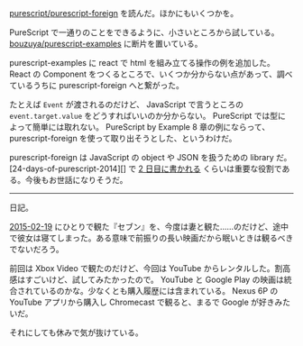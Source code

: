 [purescript/purescript-foreign][] を読んだ。ほかにもいくつかを。

PureScript で一通りのことをできるように、小さいところから試している。 [bouzuya/purescript-examples][] に断片を置いている。

purescript-examples に react で html を組み立てる操作の例を追加した。React の Component をつくるところで、いくつか分からない点があって、調べているうちに purescript-foreign へと繋がった。

たとえば `Event` が渡されるのだけど、 JavaScript で言うところの `event.target.value` をどうすればいいのか分からない。 PureScript では型によって簡単には取れない。 PureScript by Example 8 章の例にならって、 purescript-foreign を使って取り出そうとした、というわけだ。

purescript-foreign は JavaScript の object や JSON を扱うための library だ。[24-days-of-purescript-2014][] で [2 日目に書かれる](https://github.com/paf31/24-days-of-purescript-2014/blob/19ab71b915b10d53e722416a3fa7b525879f7c06/2.markdown) くらいは重要な役割である。今後もお世話になりそうだ。

-----

日記。

[2015-02-19][] にひとりで観た『セブン』を、今度は妻と観た……のだけど、途中で彼女は寝てしまった。ある意味で前振りの長い映画だから眠いときは観るべきでないだろう。

前回は Xbox Video で観たのだけど、今回は YouTube からレンタルした。割高感はすごいけど、試してみたかったので。 YouTube と Google Play の映画は統合されているのかな。少なくとも購入履歴には含まれている。 Nexus 6P の YouTube アプリから購入し Chromecast で観ると、まるで Google が好きみたいだ。

それにしても休みで気が抜けている。

[purescript/purescript-foreign]: https://github.com/purescript/purescript-foreign
[bouzuya/purescript-examples]: https://github.com/bouzuya/purescript-examples
[2015-02-19]: http://blog.bouzuya.net/2015/02/19/
